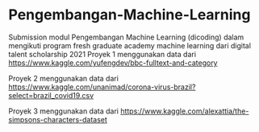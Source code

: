 # Pengembangan-Machine-Learning
Submission modul Pengembangan Machine Learning (dicoding) dalam mengikuti program fresh graduate academy machine learning dari digital talent scholarship 2021
Proyek 1 menggunakan data dari https://www.kaggle.com/yufengdev/bbc-fulltext-and-category

Proyek 2 menggunakan data dari https://www.kaggle.com/unanimad/corona-virus-brazil?select=brazil_covid19.csv

Proyek 3 menggunakan data dari https://www.kaggle.com/alexattia/the-simpsons-characters-dataset

